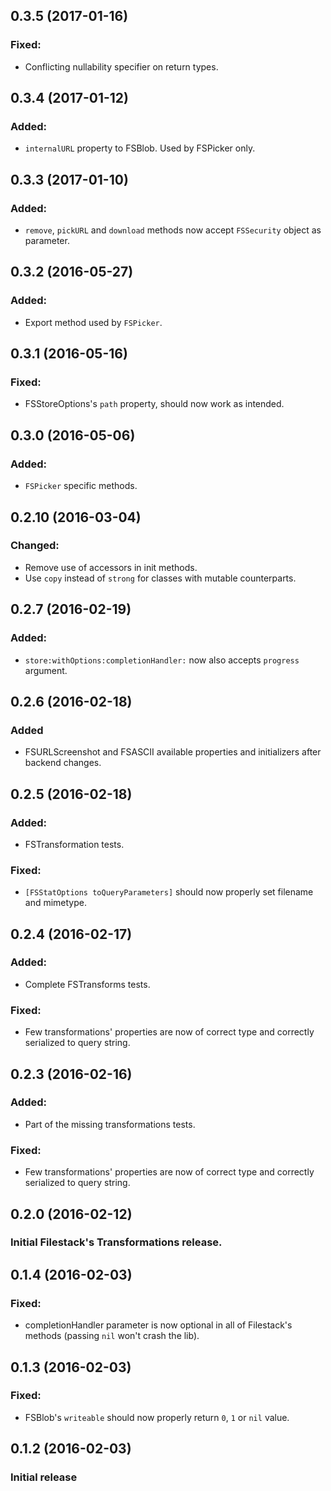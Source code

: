 ## 0.3.5 (2017-01-16)

### Fixed:

- Conflicting nullability specifier on return types.

## 0.3.4 (2017-01-12)

### Added:

- ```internalURL``` property to FSBlob. Used by FSPicker only.

## 0.3.3 (2017-01-10)

### Added:

- ```remove```, ```pickURL``` and ```download``` methods now accept ```FSSecurity``` object as parameter.

## 0.3.2 (2016-05-27)

### Added:

- Export method used by ```FSPicker```.

## 0.3.1 (2016-05-16)

### Fixed:
- FSStoreOptions's ```path``` property, should now work as intended.

## 0.3.0 (2016-05-06)

### Added:
- ```FSPicker``` specific methods.

## 0.2.10 (2016-03-04)

### Changed:
- Remove use of accessors in init methods.
- Use ```copy``` instead of ```strong``` for classes with mutable counterparts.

## 0.2.7 (2016-02-19)

### Added:

- ```store:withOptions:completionHandler:``` now also accepts ```progress``` argument.

## 0.2.6 (2016-02-18)

### Added

- FSURLScreenshot and FSASCII available properties and initializers after backend changes.

## 0.2.5 (2016-02-18)

### Added:

- FSTransformation tests.

### Fixed:

- ```[FSStatOptions toQueryParameters]``` should now properly set filename and mimetype.

## 0.2.4 (2016-02-17)

### Added:

- Complete FSTransforms tests.

### Fixed:

- Few transformations' properties are now of correct type and correctly serialized to query string.

## 0.2.3 (2016-02-16)

### Added:

- Part of the missing transformations tests.

### Fixed:

- Few transformations' properties are now of correct type and correctly serialized to query string.

## 0.2.0 (2016-02-12)

### Initial Filestack's Transformations release.

## 0.1.4 (2016-02-03)

### Fixed:

- completionHandler parameter is now optional in all of Filestack's methods (passing ```nil``` won't crash the lib).

## 0.1.3 (2016-02-03)

### Fixed:

- FSBlob's ```writeable``` should now properly return ```0```, ```1``` or ```nil``` value.

## 0.1.2 (2016-02-03)

### Initial release
